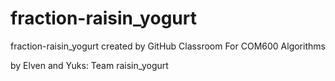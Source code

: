 # fraction-raisin_yogurt
fraction-raisin_yogurt created by GitHub Classroom
For COM600 Algorithms

by Elven and Yuks: Team raisin_yogurt

